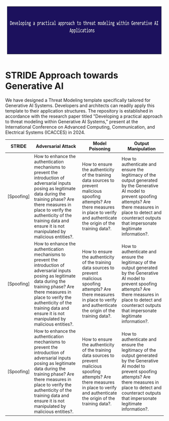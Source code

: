 <p align="center">
	<a href="https://github.com/Joseph-TUI/Threat-modeling-within-Generative-AI-Systems/blob/main/README.md">
		<img align="center" alt="Threat modeling-Security Practices" src="/Pic/main.JPG" height="170">
	</a>
</p>

# STRIDE Approach towards Generative AI

We have designed a Threat Modeling template specifically tailored for Generative AI Systems. Developers and architects can readily apply this template to their application structures. The repository is established in accordance with the research paper titled "Developing a practical approach to threat modeling within Generative AI Systems," present at the International Conference on Advanced Computing, Communication, and Electrical Systems (ICACCES) in 2024.	 


| STRIDE	| Adversarial Attack | Model Poisoning | Output Manipulation |
|---	|---	|---	|---	|
|[Spoofing]| How to enhance the authentication mechanisms to prevent the introduction of adversarial inputs posing as legitimate data during the training phase? Are there measures in place to verify the authenticity of the training data and ensure it is not manipulated by malicious entities?.|How to ensure the authenticity of the training data sources to prevent malicious spoofing attempts? Are there measures in place to verify and authenticate the origin of the training data?.| How to authenticate and ensure the legitimacy of the output generated by the Generative AI model to prevent spoofing attempts? Are there measures in place to detect and counteract outputs that impersonate legitimate information?.|
|[Spoofing]| How to enhance the authentication mechanisms to prevent the introduction of adversarial inputs posing as legitimate data during the training phase? Are there measures in place to verify the authenticity of the training data and ensure it is not manipulated by malicious entities?.|How to ensure the authenticity of the training data sources to prevent malicious spoofing attempts? Are there measures in place to verify and authenticate the origin of the training data?.| How to authenticate and ensure the legitimacy of the output generated by the Generative AI model to prevent spoofing attempts? Are there measures in place to detect and counteract outputs that impersonate legitimate information?.|
|[Spoofing]| How to enhance the authentication mechanisms to prevent the introduction of adversarial inputs posing as legitimate data during the training phase? Are there measures in place to verify the authenticity of the training data and ensure it is not manipulated by malicious entities?.|How to ensure the authenticity of the training data sources to prevent malicious spoofing attempts? Are there measures in place to verify and authenticate the origin of the training data?.| How to authenticate and ensure the legitimacy of the output generated by the Generative AI model to prevent spoofing attempts? Are there measures in place to detect and counteract outputs that impersonate legitimate information?.|
